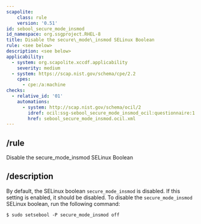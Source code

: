 ```yaml
---
scapolite:
    class: rule
    version: '0.51'
id: sebool_secure_mode_insmod
id_namespace: org.ssgproject.RHEL-8
title: Disable the secure\_mode\_insmod SELinux Boolean
rule: <see below>
description: <see below>
applicability:
  - system: org.scapolite.xccdf.applicability
    severity: medium
  - system: https://scap.nist.gov/schema/cpe/2.2
    cpes:
      - cpe:/a:machine
checks:
  - relative_id: '01'
    automations:
      - system: http://scap.nist.gov/schema/ocil/2
        idref: ocil:ssg-sebool_secure_mode_insmod_ocil:questionnaire:1
        href: sebool_secure_mode_insmod.ocil.xml
---
```



## /rule

Disable the secure\_mode\_insmod SELinux Boolean

## /description

By
default, the SELinux boolean `secure_mode_insmod` is disabled. If this
setting is enabled, it should be disabled. To disable the
`secure_mode_insmod` SELinux boolean, run the following command:

``` 
$ sudo setsebool -P secure_mode_insmod off
```
